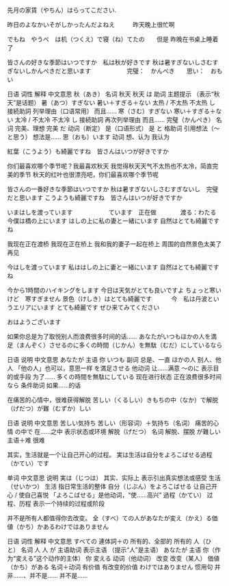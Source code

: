 先月の家賃（やちん）はらってこださい. 

昨日のよなかいそがしかったんだよねえ　　　昨天晚上很忙啊

でもね　やうべ　は机（つくえ）で寝（ね）てたの　　但是 昨晚在书桌上睡着了


皆さんの好きな季節はいつですか　私は秋が好きです
秋は暑すぎないしさむすぎないしかんぺきだと思います　　　　　　完璧：　かんぺき　　思い：　おもい

日语	词性	解释	中文意思
秋（あき）	名词	秋天	秋天
は	助词	主题提示	（表示“秋天”是话题）
暑（あつ）すぎない	暑い＋すぎる＋ない	太热 / 不太热	不太热
し	接続助詞	列举理由（口语常用）	而且……
寒（さむ）すぎない	寒い＋すぎる＋ない	太冷 / 不太冷	不太冷
し	接続助詞	再次列举理由	而且……
完璧（かんぺき）	名词	完美、理想	完美
だ	动词（断定）	是（口语形式）	是
と	格助词	引用想法（〜と思う）	想法是……
思（おも）います	动词	想、认为	我认为


紅葉（こうよう）も綺麗ですね　皆さんはいつが好きですか


你们最喜欢哪个季节呢？我最喜欢秋天
我觉得秋天天气不太热也不太冷，简直完美的季节
秋天的红叶也很漂亮吧，你们最喜欢哪个季节呢

皆さんの一番好きな季節はいつですか
秋は暑すぎないしさむすぎないし　完璧だと思います
こうようも綺麗ですね　皆さんはいつが好きですか

いまはしを渡っています　　　　　　ています　正在做　　　　渡る：わたる
今僕は橋の上にいます
はしの上に私の妻と一緒にいます
自然はとても綺麗ですね

我现在正在渡桥
我现在正在桥上
我和我的妻子一起在桥上
周围的自然景色太美了
再见

今はしを渡っています
私ははしの上に妻と一緒にいます
自然はとても綺麗ですね

今から1時間のハイキングをします
今日は天気がとても良いですよ
ちょっと寒い　けど　寒すぎません
景色（けしき）はとても綺麗です　　　
今　私は丹波というエリアにいます
とても綺麗です
ぜひ来てみてください




おはようございます

如果你总是为了取悦别人而浪费很多时间的话……
あなたがいつもほかの人を満足（まんぞく）させるのに多くの時間（じかん）を無駄（むだ）にしているなら

日语	说明	中文意思
あなたが	主语	你
いつも	副词	总是、一直
ほかの人	别人、他人	「他の人」也可以，意思一样
を満足させる	他动词	让……满意
〜のに	表示目的或手段	为了……
多くの時間を無駄にしている	现在进行状态	正在浪费很多时间
なら	条件助词	如果……的话

在痛苦的心情中，很难获得解脱
苦しい（くるしい）きもちの中（なか）で解脱（げだつ）が難（むずか）しい

日语	说明	中文意思
苦しい気持ち	苦しい（形容词）＋気持ち（名词）	痛苦的心情
の中で	在……之中	表示状态或环境
解脱（げだつ）	名词	解脱、摆脱
が難しい	主语＋难	很难


其实，生活就是一个让自己开心的过程。
実は生活は自分をよろこばせる過程（かてい）です

单词	中文意思	说明
実は（じつは）	其实、实际上	表示引出真实想法或感受
生活（せいかつ）	生活	指日常生活的整体
自分（じぶん）をよろこばせる	让自己开心 / 使自己喜悦	「よろこばせる」是他动词，“使……高兴”
過程（かてい）	过程、历程	表示一个持续的过程或阶段


并不是所有人都值得你去改变。
全（すべ）ての人があなたが変え（かえ）る価値（かち）かあるわけではありません

日语	词性	解释	中文意思
すべての	連体詞＋の	所有的、全部的	所有的
人（ひと）	名词	人	人
が	主语助词	表示主语	（提示“人”是主语）
あなたが	主语	你（作为“変える”这个动作的主体）	你
変える	动词（他动词）	改变	改变（某人）
価値（かち）がある	名词＋动词	有价值	有改变的价值
わけではありません	惯用句	并非……、并不是……	并不是……
